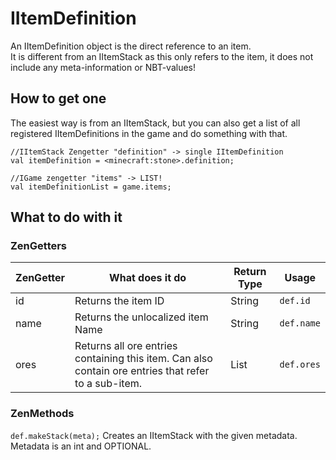 # IItemDefinition

An IItemDefinition object is the direct reference to an item.  
It is different from an IItemStack as this only refers to the item, it does not include any meta-information or NBT-values!

## How to get one
The easiest way is from an IItemStack, but you can also get a list of all registered IItemDefinitions in the game and do something with that.

```
//IItemStack Zengetter "definition" -> single IItemDefinition
val itemDefinition = <minecraft:stone>.definition;

//IGame zengetter "items" -> LIST!
val itemDefinitionList = game.items;
```

## What to do with it

### ZenGetters

| ZenGetter | What does it do                                                                                      | Return Type         | Usage      |
|-----------|------------------------------------------------------------------------------------------------------|---------------------|------------|
| id        | Returns the item ID                                                                                  | String              | `def.id`   |
| name      | Returns the unlocalized item Name                                                                    | String              | `def.name` |
| ores      | Returns all ore entries containing this item. Can also contain ore entries that refer to a sub-item. | List<IOreDictEntry> | `def.ores` |


### ZenMethods

`def.makeStack(meta);` Creates an IItemStack with the given metadata. Metadata is an int and OPTIONAL.